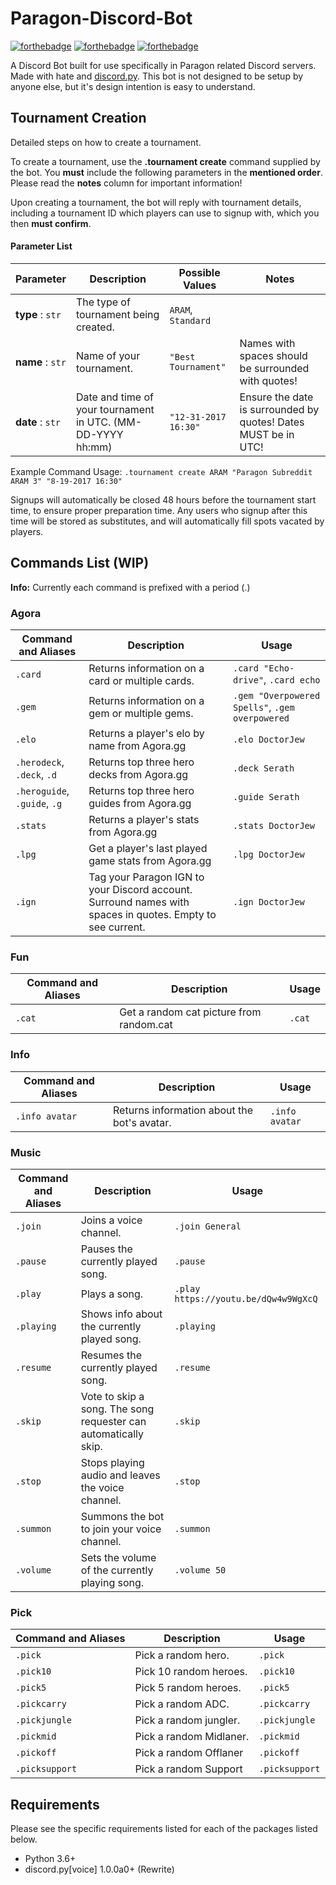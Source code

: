 Paragon-Discord-Bot
===================

[![forthebadge](http://forthebadge.com/images/badges/made-with-python.svg)](http://forthebadge.com)
[![forthebadge](http://forthebadge.com/images/badges/compatibility-club-penguin.svg)](http://forthebadge.com)
[![forthebadge](http://forthebadge.com/images/badges/powered-by-netflix.svg)](https://discord.gg/kqSRzfU)


A Discord Bot built for use specifically in Paragon related Discord servers. Made with hate and [discord.py](https://github.com/Rapptz/discord.py).
This bot is not designed to be setup by anyone else, but it's design intention is easy to understand.

Tournament Creation
-------------------
Detailed steps on how to create a tournament.

To create a tournament, use the **.tournament create** command supplied by the bot.
You **must** include the following parameters in the **mentioned order**. Please read the **notes** column for important information!

Upon creating a tournament, the bot will reply with tournament details, including a tournament ID which players can use to signup with, which you then **must confirm**.

#### Parameter List ####

Parameter | Description | Possible Values | Notes
----------|-------------|-----------------|------
**type** : `str` | The type of tournament being created. | `ARAM`, `Standard`
**name** : `str` | Name of your tournament. | `"Best Tournament"` | Names with spaces should be surrounded with quotes!
**date** : `str` | Date and time of your tournament in UTC. (MM-DD-YYYY hh:mm) | `"12-31-2017 16:30"` | Ensure the date is surrounded by quotes! Dates MUST be in UTC!

Example Command Usage: `.tournament create ARAM "Paragon Subreddit ARAM 3" "8-19-2017 16:30"`

Signups will automatically be closed 48 hours before the tournament start time, to ensure proper preparation time.
Any users who signup after this time will be stored as substitutes, and will automatically fill spots vacated by players.

Commands List (WIP)
-------------------
**Info:** Currently each command is prefixed with a period (.)

### Agora ###

Command and Aliases | Description | Usage
----------------|--------------|-------
`.card` | Returns information on a card or multiple cards. | `.card "Echo-drive"`, `.card echo`
`.gem` | Returns information on a gem or multiple gems. | `.gem "Overpowered Spells"`, `.gem overpowered`
`.elo` | Returns a player's elo by name from Agora.gg | `.elo DoctorJew`
`.herodeck`, `.deck`, `.d` | Returns top three hero decks from Agora.gg | `.deck Serath`
`.heroguide`, `.guide`, `.g` | Returns top three hero guides from Agora.gg | `.guide Serath`
`.stats` | Returns a player's stats from Agora.gg | `.stats DoctorJew`
`.lpg` | Get a player's last played game stats from Agora.gg | `.lpg DoctorJew`
`.ign` | Tag your Paragon IGN to your Discord account. Surround names with spaces in quotes. Empty to see current. | `.ign DoctorJew`

### Fun ###

Command and Aliases | Description | Usage
----------------|--------------|-------
`.cat` | Get a random cat picture from random.cat | `.cat`

### Info ###

Command and Aliases | Description | Usage
----------------|--------------|-------
`.info avatar` | Returns information about the bot's avatar. | `.info avatar`

### Music ###

Command and Aliases | Description | Usage
----------------|--------------|-------
`.join` | Joins a voice channel. | `.join General`
`.pause` | Pauses the currently played song. | `.pause`
`.play` | Plays a song. | `.play https://youtu.be/dQw4w9WgXcQ`
`.playing` | Shows info about the currently played song. | `.playing`
`.resume` | Resumes the currently played song. | `.resume`
`.skip` | Vote to skip a song. The song requester can automatically skip. | `.skip`
`.stop` | Stops playing audio and leaves the voice channel. | `.stop`
`.summon` | Summons the bot to join your voice channel. | `.summon`
`.volume` | Sets the volume of the currently playing song. | `.volume 50`

### Pick ###

Command and Aliases | Description | Usage
----------------|--------------|-------
`.pick` | Pick a random hero. | `.pick`
`.pick10` | Pick 10 random heroes. | `.pick10`
`.pick5` | Pick 5 random heroes. | `.pick5`
`.pickcarry` | Pick a random ADC. | `.pickcarry`
`.pickjungle` | Pick a random jungler. | `.pickjungle`
`.pickmid` | Pick a random Midlaner. | `.pickmid`
`.pickoff` | Pick a random Offlaner | `.pickoff`
`.picksupport` | Pick a random Support | `.picksupport`

Requirements
------------

Please see the specific requirements listed for each of the packages listed below.

* Python 3.6+
* discord.py[voice] 1.0.0a0+ (Rewrite)
